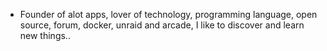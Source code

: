 - Founder of alot apps, lover of technology, programming language, open source, forum, docker, unraid and arcade, I like to discover and learn new things..
  <br>





























































































































































































































































































































































































































































































































































































































